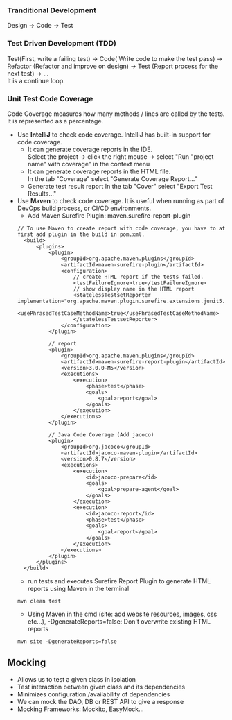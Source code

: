 ### Tranditional Development
Design -> Code -> Test

### Test Driven Development (TDD)
Test(First, write a failing test) -> Code( Write code to make the test pass) -> Refactor (Refactor and improve on design) -> Test (Report process for the next test) -> ...<br>
It is a continue loop.

### Unit Test Code Coverage
Code Coverage measures how many methods / lines are called by the tests. It is represented as a percentage.
- Use **IntelliJ** to check code coverage. IntelliJ has built-in support for code coverage.
  - It can generate coverage reports in the IDE.<br>
    Select the project -> click the right mouse -> select "Run "project name" with coverage" in the context menu
  - It can generate coverage reports in the HTML file.<br>
    In the tab "Coverage" select "Generate Coverage Report..."
  - Generate test result report
    In the tab "Cover" select "Export Test Results..."
- Use **Maven** to check code coverage. It is useful when running as part of DevOps build process, or CI/CD environments.
  - Add Maven Surefire Plugin: maven.surefire-report-plugin
  ```
  // To use Maven to create report with code coverage, you have to at first add plugin in the build in pom.xml.
    <build>
        <plugins>
            <plugin>
                <groupId>org.apache.maven.plugins</groupId>
                <artifactId>maven-surefire-plugin</artifactId>
                <configuration>
                    // create HTML report if the tests failed.
                    <testFailureIgnore>true</testFailureIgnore>
                    // show display name in the HTML report
                    <statelessTestsetReporter implementation="org.apache.maven.plugin.surefire.extensions.junit5.JUnit5Xml30StatelessReporter">
                        <usePhrasedTestCaseMethodName>true</usePhrasedTestCaseMethodName>
                    </statelessTestsetReporter>
                </configuration>
            </plugin>

            // report
            <plugin>
                <groupId>org.apache.maven.plugins</groupId>
                <artifactId>maven-surefire-report-plugin</artifactId>
                <version>3.0.0-M5</version>
                <executions>
                    <execution>
                        <phase>test</phase>
                        <goals>
                            <goal>report</goal>
                        </goals>
                    </execution>
                </executions>
            </plugin>

            // Java Code Coverage (Add jacoco)
            <plugin>
                <groupId>org.jacoco</groupId>
                <artifactId>jacoco-maven-plugin</artifactId>
                <version>0.8.7</version>
                <executions>
                    <execution>
                        <id>jacoco-prepare</id>
                        <goals>
                            <goal>prepare-agent</goal>
                        </goals>
                    </execution>
                    <execution>
                        <id>jacoco-report</id>
                        <phase>test</phase>
                        <goals>
                            <goal>report</goal>
                        </goals>
                    </execution>
                </executions>
            </plugin>
        </plugins>
    </build>
  ```
  - run tests and executes Surefire Report Plugin to generate HTML reports using Maven in the terminal
  ```
  mvn clean test
  ```
  - Using Maven in the cmd (site: add website resources, images, css etc...), -DgenerateReports=false: Don't overwrite existing HTML reports
  ```
  mvn site -DgenerateReports=false
  ```

## Mocking
- Allows us to test a given class in isolation
- Test interaction between given class and its dependencies
- Minimizes configuration /availability of dependencies
- We can mock the DAO, DB or REST API to give a response
- Mocking Frameworks: Mockito, EasyMock...
